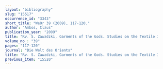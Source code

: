 ```yaml
---
layout: "bibliography"
slug: "15517"
occurrence_id: "3343"
short_title: "WeOr 39 (2009), 117-120."
author: "Ambos, Claus"
publication_year: "2009"
title: "Rv. S. Zawadzki, Garments of the Gods. Studies on the Textile Industry and the Pantheon of Sippar according to the Texts from the Ebabbar Archive (Freiburg and Göttingen 2006)"
volume_no_: "39"
pages: "117-120"
journal: "Die Welt des Orients"
title: "Rv. S. Zawadzki, Garments of the Gods. Studies on the Textile Industry and the Pantheon of Sippar according to the Texts from the Ebabbar Archive (Freiburg and Göttingen 2006)"
previous_item: "15520"
---
```

